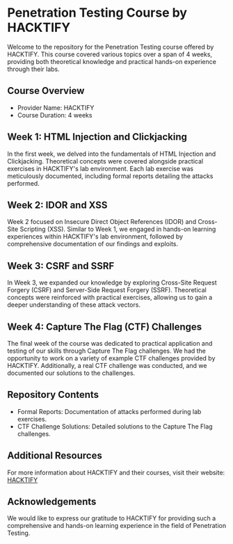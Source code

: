 # Penetration Testing Course by HACKTIFY

Welcome to the repository for the Penetration Testing course offered by HACKTIFY. This course covered various topics over a span of 4 weeks, providing both theoretical knowledge and practical hands-on experience through their labs.

## Course Overview

- Provider Name: HACKTIFY
- Course Duration: 4 weeks

## Week 1: HTML Injection and Clickjacking

In the first week, we delved into the fundamentals of HTML Injection and Clickjacking. Theoretical concepts were covered alongside practical exercises in HACKTIFY's lab environment. Each lab exercise was meticulously documented, including formal reports detailing the attacks performed.

## Week 2: IDOR and XSS

Week 2 focused on Insecure Direct Object References (IDOR) and Cross-Site Scripting (XSS). Similar to Week 1, we engaged in hands-on learning experiences within HACKTIFY's lab environment, followed by comprehensive documentation of our findings and exploits.

## Week 3: CSRF and SSRF

In Week 3, we expanded our knowledge by exploring Cross-Site Request Forgery (CSRF) and Server-Side Request Forgery (SSRF). Theoretical concepts were reinforced with practical exercises, allowing us to gain a deeper understanding of these attack vectors.

## Week 4: Capture The Flag (CTF) Challenges

The final week of the course was dedicated to practical application and testing of our skills through Capture The Flag challenges. We had the opportunity to work on a variety of example CTF challenges provided by HACKTIFY. Additionally, a real CTF challenge was conducted, and we documented our solutions to the challenges.

## Repository Contents

- Formal Reports: Documentation of attacks performed during lab exercises.
- CTF Challenge Solutions: Detailed solutions to the Capture The Flag challenges.

## Additional Resources

For more information about HACKTIFY and their courses, visit their website: [HACKTIFY](https://www.hacktify.in/)

## Acknowledgements

We would like to express our gratitude to HACKTIFY for providing such a comprehensive and hands-on learning experience in the field of Penetration Testing.


